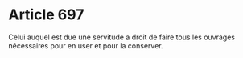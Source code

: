 # Article 697

Celui auquel est due une servitude a droit de faire tous les ouvrages nécessaires pour en user et pour la conserver.